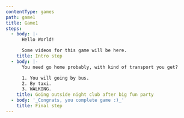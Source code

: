 ```yaml
---
contentType: games
path: game1
title: Game1
steps:
  - body: |-
      Hello World!

      Some videos for this game will be here.
    title: Intro step
  - body: |-
      You need go home probably, with kind of transport you get?

      1. You will going by bus.
      2. By taxi.
      3. WALKING.
    title: Going outside night club after big fun party
  - body: '_Congrats, you complete game :)_'
    title: Final step
---
```


